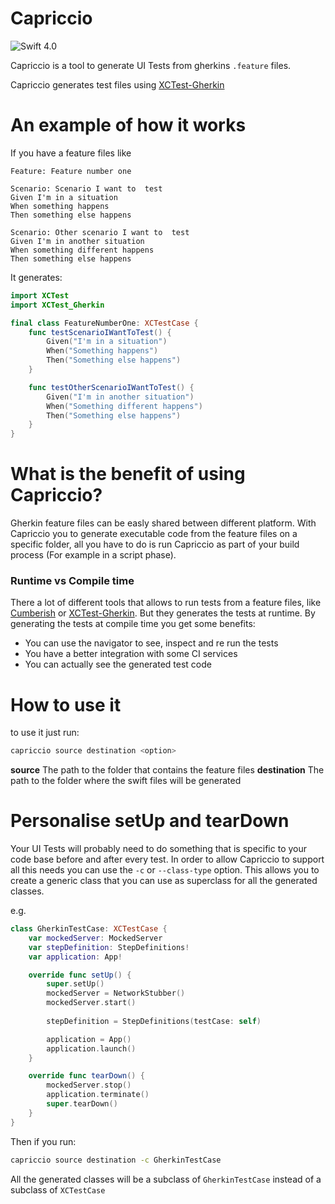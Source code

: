 # Capriccio
![Swift 4.0](https://img.shields.io/badge/Swift-4.0-blue.svg)

Capriccio is a tool to generate UI Tests from gherkins `.feature` files.

Capriccio generates test files using [XCTest-Gherkin](https://github.com/net-a-porter-mobile/XCTest-Gherkin)

# An example of how it works
If you have a feature files like
```
Feature: Feature number one

Scenario: Scenario I want to  test
Given I'm in a situation
When something happens
Then something else happens

Scenario: Other scenario I want to  test
Given I'm in another situation
When something different happens
Then something else happens
```

It generates:

```swift
import XCTest
import XCTest_Gherkin

final class FeatureNumberOne: XCTestCase {
    func testScenarioIWantToTest() {
        Given("I'm in a situation")
        When("Something happens")
        Then("Something else happens")
    }

    func testOtherScenarioIWantToTest() {
        Given("I'm in another situation")
        When("Something different happens")
        Then("Something else happens")
    }
}
```

# What is the benefit of using Capriccio?
Gherkin feature files can be easly shared between different platform.
With Capriccio you to generate executable code from the feature files on a specific folder, all you have to do is run Capriccio as part of your build process (For example in a script phase).

### Runtime vs Compile time
There a lot of different tools that allows to run tests from a feature files, like [Cumberish](https://github.com/Ahmed-Ali/Cucumberish) or [XCTest-Gherkin](https://github.com/net-a-porter-mobile/XCTest-Gherkin).
But they generates the tests at runtime.
By generating the tests at compile time you get some benefits:
- You can use the navigator to see, inspect and re run the tests
- You have a better integration with some CI services
- You can actually see the generated test code

# How to use it

to use it just run:
```bash
capriccio source destination <option>
```
**source**                  The path to the folder that contains the feature files
**destination**             The path to the folder where the swift files will be generated

# Personalise setUp and tearDown
Your UI Tests will probably need to do something that is specific to your code base before and after every test.
In order to allow Capriccio to support all this needs you can use the `-c` or `--class-type` option.
This allows you to create a generic class that you can use as superclass for all the generated classes.

e.g.

```swift
class GherkinTestCase: XCTestCase {
    var mockedServer: MockedServer
    var stepDefinition: StepDefinitions!
    var application: App!

    override func setUp() {
        super.setUp()
        mockedServer = NetworkStubber()
        mockedServer.start()
        
        stepDefinition = StepDefinitions(testCase: self)

        application = App()
        application.launch()
    }

    override func tearDown() {
        mockedServer.stop()
        application.terminate()
        super.tearDown()
    }
}
```

Then if you run:

```bash
capriccio source destination -c GherkinTestCase
```

All the generated classes will be a subclass of `GherkinTestCase` instead of a subclass of `XCTestCase`
